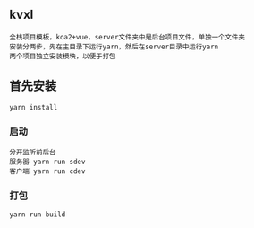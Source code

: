 ## kvxl
```
全栈项目模板，koa2+vue，server文件夹中是后台项目文件，单独一个文件夹
安装分两步，先在主目录下运行yarn，然后在server目录中运行yarn
两个项目独立安装模块，以便于打包
```

## 首先安装
```
yarn install
```

### 启动
```
分开监听前后台
服务器 yarn run sdev
客户端 yarn run cdev
```

### 打包
```
yarn run build
```
